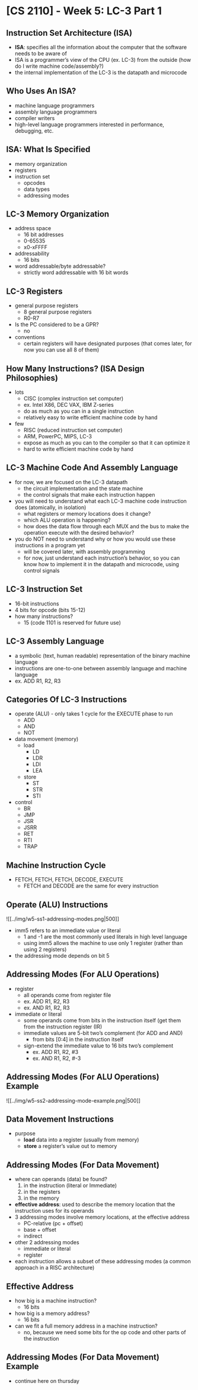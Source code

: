 # **[CS 2110] - Week 5: LC-3 Part 1**
## Instruction Set Architecture (ISA)
- **ISA**: specifies all the information about the computer that the software needs to be aware of
- ISA is a programmer’s view of the CPU (ex. LC-3) from the outside (how do I write machine code/assembly?)
- the internal implementation of the LC-3 is the datapath and microcode

## Who Uses An ISA?
- machine language programmers
- assembly language programmers
- compiler writers
- high-level language programmers interested in performance, debugging, etc.

## ISA: What Is Specified
- memory organization
- registers
- instruction set
	- opcodes
	- data types
	- addressing modes

## LC-3 Memory Organization
- address space
	- 16 bit addresses
	- 0-65535
	- x0-xFFFF
- addressability
	- 16 bits
- word addressable/byte addressable?
	- strictly word addressable with 16 bit words

## LC-3 Registers
- general purpose registers
	- 8 general purpose registers
	- R0-R7
- Is the PC considered to be a GPR?
	- no
- conventions
	- certain registers will have designated purposes (that comes later, for now you can use all 8 of them)

## How Many Instructions? (ISA Design Philosophies)
- lots
	- CISC (complex instruction set computer)
	- ex. Intel X86, DEC VAX, IBM Z-series
	- do as much as you can in a single instruction
	- relatively easy to write efficient machine code by hand
- few
	- RISC (reduced instruction set computer)
	- ARM, PowerPC, MIPS, LC-3
	- expose as much as you can to the compiler so that it can optimize it
	- hard to write efficient machine code by hand

## LC-3 Machine Code And Assembly Language
- for now, we are focused on the LC-3 datapath
	- the circuit implementation and the state machine
	- the control signals that make each instruction happen
- you will need to understand what each LC-3 machine code instruction does (atomically, in isolation)
	- what registers or memory locations does it change?
	- which ALU operation is happening?
	- how does the data flow through each MUX and the bus to make the operation execute with the desired behavior?
- you do NOT need to understand why or how you would use these instructions in a program yet
	- will be covered later, with assembly programming
	- for now, just understand each instruction’s behavior, so you can know how to implement it in the datapath and microcode, using control signals

## LC-3 Instruction Set
- 16-bit instructions
- 4 bits for opcode (bits 15-12)
- how many instructions?
	- 15 (code 1101 is reserved for future use)

## LC-3 Assembly Language
- a symbolic (text, human readable) representation of the binary machine language
- instructions are one-to-one between assembly language and machine language
- ex. ADD R1, R2, R3

## Categories Of LC-3 Instructions
- operate (ALU) - only takes 1 cycle for the EXECUTE phase to run
	- ADD
	- AND
	- NOT
- data movement (memory)
	- load
		- LD
		- LDR
		- LDI
		- LEA
	- store
		- ST
		- STR
		- STI
- control
	- BR
	- JMP
	- JSR
	- JSRR
	- RET
	- RTI
	- TRAP

## Machine Instruction Cycle
- FETCH, FETCH, FETCH, DECODE, EXECUTE
	- FETCH and DECODE are the same for every instruction


## Operate (ALU) Instructions
![[../img/w5-ss1-addressing-modes.png|500]]
- imm5 refers to an immediate value or literal
	- 1 and -1 are the most commonly used literals in high level language
	- using imm5 allows the machine to use only 1 register (rather than using 2 registers)
- the addressing mode depends on bit 5

## Addressing Modes (For ALU Operations)
- register
	- all operands come from register file
	- ex. ADD R1, R2, R3
	- ex. AND R1, R2, R3
- immediate or literal
	- some operands come from bits in the instruction itself (get them from the instruction register (IR)
	- immediate values are 5-bit two’s complement (for ADD and AND)
		- from bits \[0:4] in the instruction itself
	- sign-extend the immediate value to 16 bits two’s complement
		- ex. ADD R1, R2, #3
		- ex. AND R1, R2, \#-3
	
## Addressing Modes (For ALU Operations) Example
![[../img/w5-ss2-addressing-mode-example.png|500]]
	
## Data Movement Instructions
- purpose
	- **load** data into a register (usually from memory)
	- **store** a register’s value out to memory

## Addressing Modes (For Data Movement)
- where can operands (data) be found?
	1.  in the instruction (literal or Immediate)
	2. in the registers
	3. in the memory
- **effective address**: used to describe the memory location that the instruction uses for its operands
- 3 addressing modes involve memory locations, at the effective address
	- PC-relative (pc + offset)
	- base + offset
	- indirect
- other 2 addressing modes
	- immediate or literal
	- register
- each instruction allows a subset of these addressing modes (a common approach in a RISC architecture)

## Effective Address
- how big is a machine instruction?
	- 16 bits
- how big is a memory address?
	- 16 bits
- can we fit a full memory address in a machine instruction?
	- no, because we need some bits for the op code and other parts of the instruction

## Addressing Modes (For Data Movement) Example
- continue here on thursday